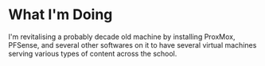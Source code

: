 # What I'm Doing
I'm revitalising a probably decade old machine by installing ProxMox, PFSense, and several other softwares on it to have 
several virtual machines serving various types of content across the school.

